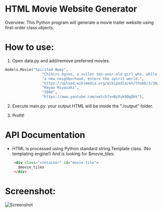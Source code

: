 # HTML Movie Website Generator

Overview: This Python program will generate a movie trailer website using first-order class objects.

# How to use:
1. Open data.py and add/remove preferred movies.
```python
models.Movie("Spirited Away",
                 "Chihiro Ogino, a sullen ten-year-old girl who, while moving to "
                 "a new neighborhood, enters the spirit world.",
                 "https://upload.wikimedia.org/wikipedia/en/thumb/3/30/Spirited_Away_poster.JPG/220px-Spirited_Away_poster.JPG",
                 "Hayao Miyazaki",
                 "2008",
                 "https://www.youtube.com/watch?v=ByXuk9QqQkk"),
```

2. Execute main.py: your output HTML will be inside the "./output" folder.

3.  Profit!

# API Documentation
* HTML is processed using Python standard string.Template class. (No templating engine!) And is looking for $movie_tiles:
```html
    <div class="container" id="movie-tile">
      $movie_tiles
    </div>
```

# Screenshot:
![Screenshot](https://raw.githubusercontent.com/dariusstrasel/Movie-Website-Object-Orientated-/master/Capture.PNG)